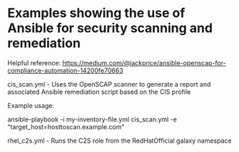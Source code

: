 # Examples showing the use of Ansible for security scanning and remediation

Helpful reference:  https://medium.com/@jackprice/ansible-openscap-for-compliance-automation-14200fe70663

cis_scan.yml - Uses the OpenSCAP scanner to generate a report and associated Ansible remediation script based on the CIS profile

Example usage:

ansible-playbook -i my-inventory-file.yml cis_scan.yml -e "target_host=hosttoscan.example.com"

rhel_c2s.yml - Runs the C2S role from the RedHatOfficial galaxy namespace
